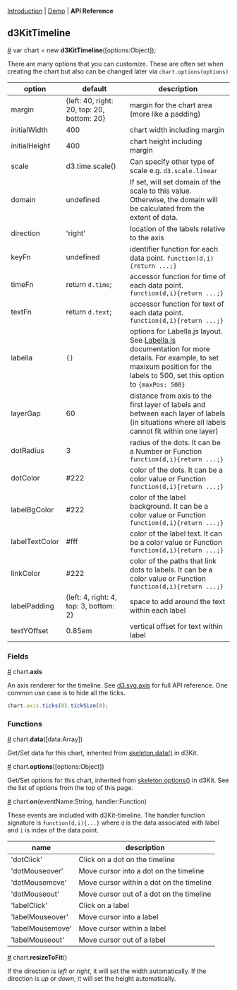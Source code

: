 [Introduction](https://github.com/kristw/d3kit-timeline) |
[Demo](http://kristw.github.io/d3kit-timeline) |
**API Reference**

## d3KitTimeline

<a name="constructor" href="#constructor">#</a> var chart = new **d3KitTimeline**([options:Object]);

There are many options that you can customize. These are often set when creating the chart but also can be changed later via ```chart.options(options)```

| option  | default | description |
| ------- | ------- | ----------- |
| margin  | {left: 40, right: 20, top: 20, bottom: 20} | margin for the chart area (more like a padding) |
| initialWidth | 400 | chart width including margin |
| initialHeight | 400 | chart height including margin |
| scale | d3.time.scale() | Can specify other type of scale e.g. ```d3.scale.linear``` |
| domain | undefined | If set, will set domain of the scale to this value. Otherwise, the domain will be calculated from the extent of data. |
| direction | 'right' | location of the labels relative to the axis |
| keyFn | undefined | identifier function for each data point. ```function(d,i){return ...;}```|
| timeFn | return ```d.time```; | accessor function for time of each data point. ```function(d,i){return ...;}```|
| textFn | return ```d.text```; | accessor function for text of each data point. ```function(d,i){return ...;}```|
| labella | ```{}``` | options for Labella.js layout. See [Labella.js](https://github.com/twitter/labella.js/blob/master/docs/Force.md#constructor) documentation for more details. For example, to set maxixum position for the labels to 500, set this option to ```{maxPos: 500}``` |
| layerGap | 60 | distance from axis to the first layer of labels and between each layer of labels (in situations where all labels cannot fit within one layer) |
| dotRadius | 3 | radius of the dots. It can be a Number or Function ```function(d,i){return ...;}``` |
| dotColor | #222 | color of the dots. It can be a color value or Function ```function(d,i){return ...;}``` |
| labelBgColor | #222 | color of the label background. It can be a color value or Function ```function(d,i){return ...;}``` |
| labelTextColor | #fff | color of the label text. It can be a color value or Function ```function(d,i){return ...;}``` |
| linkColor | #222 | color of the paths that link dots to labels. It can be a color value or Function ```function(d,i){return ...;}``` |
| labelPadding | {left: 4, right: 4, top: 3, bottom: 2} | space to add around the text within each label |
| textYOffset | 0.85em | vertical offset for text within label |

### Fields

<a name="axis" href="#axis">#</a> chart.**axis**

An axis renderer for the timeline. See [d3.svg.axis](https://github.com/mbostock/d3/wiki/SVG-Axes) for full API reference. One common use case is to hide all the ticks.

```javascript
chart.axis.ticks(0).tickSize(0);
```

### Functions

<a name="data" href="#data">#</a> chart.**data**([data:Array])

Get/Set data for this chart, inherited from [skeleton.data()](https://github.com/twitter/d3kit/wiki/Skeleton#data) in d3Kit.

<a name="options" href="#options">#</a> chart.**options**([options:Object])

Get/Set options for this chart, inherited from [skeleton.options()](https://github.com/twitter/d3kit/wiki/Skeleton#options) in d3Kit. See the list of options from the top of this page.

<a name="on" href="#on">#</a> chart.**on**(eventName:String, handler:Function)

These events are included with d3Kit-timeline. The handler function signature is ```function(d,i){...}``` where ```d``` is the data associated with label and ```i``` is index of the data point.

| name | description |
| ---- | ----------- |
| 'dotClick' | Click on a dot on the timeline |
| 'dotMouseover' | Move cursor into a dot on the timeline |
| 'dotMousemove' | Move cursor within a dot on the timeline |
| 'dotMouseout' | Move cursor out of a dot on the timeline |
| 'labelClick' | Click on a label |
| 'labelMouseover' | Move cursor into a label |
| 'labelMousemove' | Move cursor within a label |
| 'labelMouseout' | Move cursor out of a label |

<a name="resizeToFit" href="#resizeToFit">#</a> chart.**resizeToFit**()

If the direction is *left* or *right*, it will set the width automatically. If the direction is *up* or *down*, it will set the height automatically.
